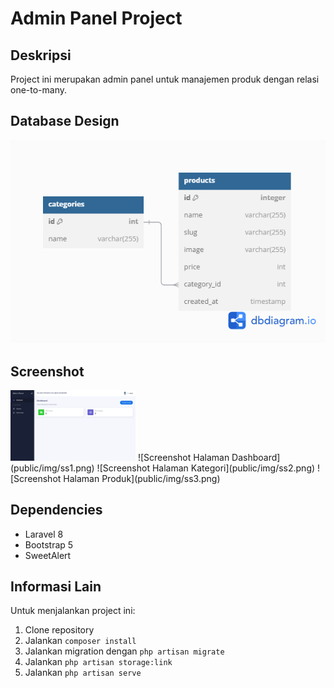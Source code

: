 # Admin Panel Project

## Deskripsi
Project ini merupakan admin panel untuk manajemen produk dengan relasi one-to-many.

## Database Design
![Design Tabel](public/img/skema-tabel.png)

## Screenshot
<img src="public/img/ss1.png" alt="Alt text" width="200" />
![Screenshot Halaman Dashboard](public/img/ss1.png)
![Screenshot Halaman Kategori](public/img/ss2.png)
![Screenshot Halaman Produk](public/img/ss3.png)

## Dependencies
- Laravel 8
- Bootstrap 5
- SweetAlert

## Informasi Lain
Untuk menjalankan project ini:
1. Clone repository
2. Jalankan `composer install`
3. Jalankan migration dengan `php artisan migrate`
4. Jalankan `php artisan storage:link`
5. Jalankan `php artisan serve`
